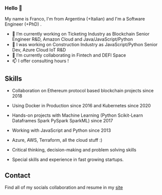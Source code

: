 ### Hello 👋

My name is Franco, I'm from Argentina (+Italian) and I'm a Software Engineer (+PhD) . 
- 🎫 I’m currently working on Ticketing Industry as Blockchain Senior Engineer R&D, Amazon Cloud and Java/JavaScript/Python
- 🔭 I was working on Construction Industry as JavaScript/Python Senior Dev, Azure Cloud IoT R&D
- 🌱 I’m currently collaborating in Fintech and DEFI Space
- 📫 I offer consulting hours !

## Skills

* Collaboration on Ethereum protocol based blockchain projects since 2018 
* Using Docker in Production since 2016 and Kubernetes since 2020
* Hands-on projects with Machine Learning (Python Scikit-Learn Dataframes Spark PySpark SparkML) since 2017
* Working with JavaScript and Python since 2013

* Azure, AWS, Terraform, all the cloud stuff :) 

* Critical thinking, decision-making and problem solving skills
* Special skills and experience in fast growing startups.

## Contact

Find all of my socials collaboration and resume in my [site](https://www.linkedin.com/in/franco-daniel-berdun/)
